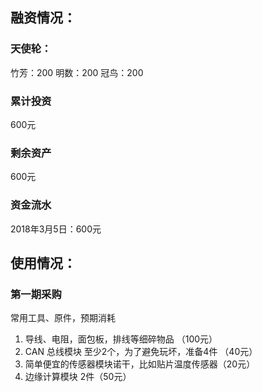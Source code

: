 ## 融资情况：
### 天使轮：
竹芳：200
明数：200
冠鸟：200

### 累计投资
600元
### 剩余资产
600元
### 资金流水
2018年3月5日：600元


## 使用情况：
### 第一期采购
常用工具、原件，预期消耗
1. 导线、电阻，面包板，排线等细碎物品 （100元）
2. CAN 总线模块 至少2个，为了避免玩坏，准备4件 （40元）
3. 简单便宜的传感器模块诺干，比如贴片温度传感器（20元）
4. 边缘计算模块 2件（50元）